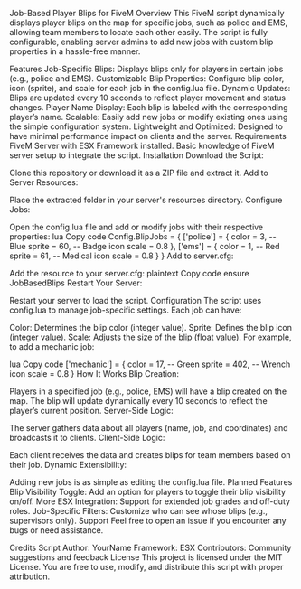 Job-Based Player Blips for FiveM
Overview
This FiveM script dynamically displays player blips on the map for specific jobs, such as police and EMS, allowing team members to locate each other easily. The script is fully configurable, enabling server admins to add new jobs with custom blip properties in a hassle-free manner.

Features
Job-Specific Blips: Displays blips only for players in certain jobs (e.g., police and EMS).
Customizable Blip Properties: Configure blip color, icon (sprite), and scale for each job in the config.lua file.
Dynamic Updates: Blips are updated every 10 seconds to reflect player movement and status changes.
Player Name Display: Each blip is labeled with the corresponding player’s name.
Scalable: Easily add new jobs or modify existing ones using the simple configuration system.
Lightweight and Optimized: Designed to have minimal performance impact on clients and the server.
Requirements
FiveM Server with ESX Framework installed.
Basic knowledge of FiveM server setup to integrate the script.
Installation
Download the Script:

Clone this repository or download it as a ZIP file and extract it.
Add to Server Resources:

Place the extracted folder in your server's resources directory.
Configure Jobs:

Open the config.lua file and add or modify jobs with their respective properties:
lua
Copy code
Config.BlipJobs = {
    ['police'] = {
        color = 3, -- Blue
        sprite = 60, -- Badge icon
        scale = 0.8
    },
    ['ems'] = {
        color = 1, -- Red
        sprite = 61, -- Medical icon
        scale = 0.8
    }
}
Add to server.cfg:

Add the resource to your server.cfg:
plaintext
Copy code
ensure JobBasedBlips
Restart Your Server:

Restart your server to load the script.
Configuration
The script uses config.lua to manage job-specific settings. Each job can have:

Color: Determines the blip color (integer value).
Sprite: Defines the blip icon (integer value).
Scale: Adjusts the size of the blip (float value).
For example, to add a mechanic job:

lua
Copy code
['mechanic'] = {
    color = 17, -- Green
    sprite = 402, -- Wrench icon
    scale = 0.8
}
How It Works
Blip Creation:

Players in a specified job (e.g., police, EMS) will have a blip created on the map.
The blip will update dynamically every 10 seconds to reflect the player’s current position.
Server-Side Logic:

The server gathers data about all players (name, job, and coordinates) and broadcasts it to clients.
Client-Side Logic:

Each client receives the data and creates blips for team members based on their job.
Dynamic Extensibility:

Adding new jobs is as simple as editing the config.lua file.
Planned Features
Blip Visibility Toggle: Add an option for players to toggle their blip visibility on/off.
More ESX Integration: Support for extended job grades and off-duty roles.
Job-Specific Filters: Customize who can see whose blips (e.g., supervisors only).
Support
Feel free to open an issue if you encounter any bugs or need assistance.

Credits
Script Author: YourName
Framework: ESX
Contributors: Community suggestions and feedback
License
This project is licensed under the MIT License. You are free to use, modify, and distribute this script with proper attribution.
